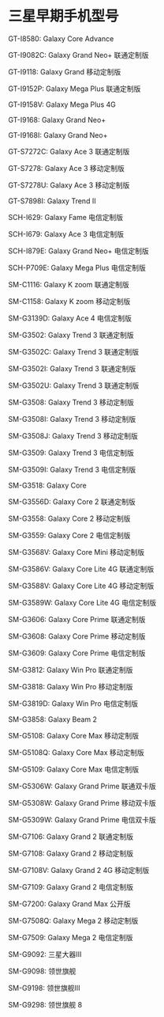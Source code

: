 # 三星早期手机型号

GT-I8580: Galaxy Core Advance

GT-I9082C: Galaxy Grand Neo+ 联通定制版

GT-I9118: Galaxy Grand 移动定制版

GT-I9152P: Galaxy Mega Plus 联通定制版

GT-I9158V: Galaxy Mega Plus 4G

GT-I9168: Galaxy Grand Neo+

GT-I9168I: Galaxy Grand Neo+

GT-S7272C: Galaxy Ace 3 联通定制版

GT-S7278: Galaxy Ace 3 移动定制版

GT-S7278U: Galaxy Ace 3 移动定制版

GT-S7898I: Galaxy Trend Ⅱ

SCH-I629: Galaxy Fame 电信定制版

SCH-I679: Galaxy Ace 3 电信定制版

SCH-I879E: Galaxy Grand Neo+ 电信定制版

SCH-P709E: Galaxy Mega Plus 电信定制版

SM-C1116: Galaxy K zoom 联通定制版

SM-C1158: Galaxy K zoom 移动定制版

SM-G3139D: Galaxy Ace 4 电信定制版

SM-G3502: Galaxy Trend 3 联通定制版

SM-G3502C: Galaxy Trend 3 联通定制版

SM-G3502I: Galaxy Trend 3 联通定制版

SM-G3502U: Galaxy Trend 3 联通定制版

SM-G3508: Galaxy Trend 3 移动定制版

SM-G3508I: Galaxy Trend 3 移动定制版

SM-G3508J: Galaxy Trend 3 移动定制版

SM-G3509: Galaxy Trend 3 电信定制版

SM-G3509I: Galaxy Trend 3 电信定制版

SM-G3518: Galaxy Core

SM-G3556D: Galaxy Core 2 联通定制版

SM-G3558: Galaxy Core 2 移动定制版

SM-G3559: Galaxy Core 2 电信定制版

SM-G3568V: Galaxy Core Mini 移动定制版

SM-G3586V: Galaxy Core Lite 4G 联通定制版

SM-G3588V: Galaxy Core Lite 4G 移动定制版

SM-G3589W: Galaxy Core Lite 4G 电信定制版

SM-G3606: Galaxy Core Prime 联通定制版

SM-G3608: Galaxy Core Prime 移动定制版

SM-G3609: Galaxy Core Prime 电信定制版

SM-G3812: Galaxy Win Pro 联通定制版

SM-G3818: Galaxy Win Pro 移动定制版

SM-G3819D: Galaxy Win Pro 电信定制版

SM-G3858: Galaxy Beam 2

SM-G5108: Galaxy Core Max 移动定制版

SM-G5108Q: Galaxy Core Max 移动定制版

SM-G5109: Galaxy Core Max 电信定制版

SM-G5306W: Galaxy Grand Prime 联通双卡版

SM-G5308W: Galaxy Grand Prime 移动双卡版

SM-G5309W: Galaxy Grand Prime 电信双卡版

SM-G7106: Galaxy Grand 2 联通定制版

SM-G7108: Galaxy Grand 2 移动定制版

SM-G7108V: Galaxy Grand 2 4G 移动定制版

SM-G7109: Galaxy Grand 2 电信定制版

SM-G7200: Galaxy Grand Max 公开版

SM-G7508Q: Galaxy Mega 2 移动定制版

SM-G7509: Galaxy Mega 2 电信定制版

SM-G9092: 三星大器Ⅲ

SM-G9098: 领世旗舰

SM-G9198: 领世旗舰Ⅲ

SM-G9298: 领世旗舰 8

